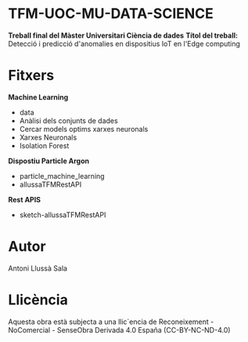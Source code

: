 # TFM-UOC-MU-DATA-SCIENCE

**Treball final del Màster Universitari Ciència de dades**
**Títol del treball:** Detecció i predicció d'anomalies en dispositius IoT en l'Edge computing

# Fitxers

**Machine Learning**
* data
* Anàlisi dels conjunts de dades
* Cercar models optims xarxes neuronals
* Xarxes Neuronals
* Isolation Forest

**Dispostiu Particle Argon**
* particle_machine_learning
* allussaTFMRestAPI

**Rest APIS**
* sketch-allussaTFMRestAPI

# Autor
Antoni Llussà Sala

# Llicència

Aquesta obra està subjecta a una llic`encia de Reconeixement - NoComercial - SenseObra Derivada 4.0 España (CC-BY-NC-ND-4.0)
